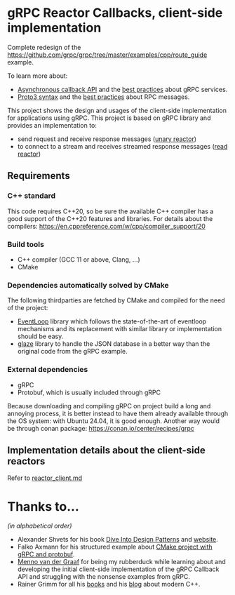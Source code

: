 # gRPC Reactor Callbacks, client-side implementation
Complete redesign of the https://github.com/grpc/grpc/tree/master/examples/cpp/route_guide example.

To learn more about:
- [Asynchronous callback API](https://grpc.io/docs/languages/cpp/callback/) and the
  [best practices](https://grpc.io/docs/languages/cpp/best_practices/) about gRPC services.
- [Proto3 syntax](https://protobuf.dev/programming-guides/proto3/) and the
  [best practices](https://protobuf.dev/programming-guides/best-practices/) about RPC messages.

This project shows the design and usages of the client-side implementation for applications using gRPC.
This project is based on gRPC library and provides an implementation to:
- send request and receive response messages ([unary reactor](https://grpc.github.io/grpc/cpp/classgrpc_1_1_client_unary_reactor.html))
- to connect to a stream and receives streamed response messages ([read reactor](https://grpc.github.io/grpc/cpp/classgrpc_1_1_client_read_reactor.html))

## Requirements

### C++ standard
This code requires C++20, so be sure the available C++ compiler has a good support of the C++20 features and libraries.
For details about the compilers: https://en.cppreference.com/w/cpp/compiler_support/20

### Build tools
- C++ compiler (GCC 11 or above, Clang, ...)
- CMake

### Dependencies automatically solved by CMake
The following thirdparties are fetched by CMake and compiled for the need of the project:
- [EventLoop](https://github.com/amoldhamale1105/EventLoop) library which follows the state-of-the-art of eventloop
  mechanisms and its replacement with similar library or implementation should be easy.
- [glaze](https://github.com/stephenberry/glaze) library to handle the JSON database in a better way than the
  original code from the gRPC example.

### External dependencies
- gRPC
- Protobuf, which is usually included through gRPC

Because downloading and compiling gRPC on project build a long and annoying process, it is better instead to have them
already available through the OS system: with Ubuntu 24.04, it is good enough.
Another way would be through conan package: https://conan.io/center/recipes/grpc

## Implementation details about the client-side reactors
Refer to [reactor_client.md](client/reactor_client.md)

# Thanks to...
_(in alphabetical order)_
- Alexander Shvets for his book [Dive Into Design Patterns](https://refactoring.guru/design-patterns/book) and
  [website](https://refactoring.guru/design-patterns).
- Falko Axmann for his structured example about
  [CMake project with gRPC and protobuf](https://www.f-ax.de/dev/2020/11/08/grpc-plugin-cmake-support.html).
- [Menno van der Graaf](https://github.com/Mercotui) for being my rubberduck while learning about and developing the
  initial client-side implementation of the gRPC Callback API and struggling with the nonsense examples from gRPC.
- Rainer Grimm for all his [books](https://leanpub.com/u/RainerGrimm) and his [blog](https://www.modernescpp.com/index.php/blog/)
  about modern C++.
